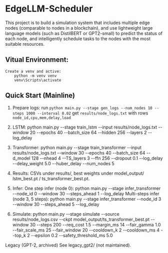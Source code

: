 # EdgeLLM-Scheduler
This project is to build a simulation system that includes multiple edge nodes (comparable to nodes in a blockchain), and use lightweight large language models (such as DistilBERT or GPT2-small) to predict the status of each node, and intelligently schedule tasks to the nodes with the most suitable resources.

## Vitual Environment:
    Create a venv and active:
        python -m venv venv
        venv\Scripts\activate

## Quick Start (Mainline)
1) Prepare logs: 
   run `python main.py --stage gen_logs --num_nodes 10 --steps 1000 --interval 0.02` 
   get `results/node_logs.txt` with rows `node_id,cpu,mem,delay,load`

2) LSTM:
   python main.py --stage train_lstm --input results/node_logs.txt --window 20 --epochs 40 --batch_size 64 --hidden 256 --layers 2 --log_delay

3) Transformer:
   python main.py --stage train_transformer --input results/node_logs.txt --window 30 --epochs 40 --batch_size 64 --d_model 128 --nhead 4 --TS_layers 3 --ffn 256 --dropout 0.1 --log_delay --delay_weight 5.0 --huber_delay --num_nodes 5

4) Results:
   CSVs under results/, best weights under model_output/
      lstm_best.pt / ts_transformer_best.pt.

5) Infer:
   One step infer (node 0):
      python main.py --stage infer_transformer --node_id 0 --window 30 --steps_ahead 1 --log_delay
   Multi-steps infer (node 3, 5 steps):
      python main.py --stage infer_transformer --node_id 3 --window 30 --steps_ahead 5 --log_delay

6) Simulate:
   python main.py --stage simulate --source results/node_logs.csv --ckpt model_output/ts_transformer_best.pt --window 30 --steps 200 --req_cost 1.5 --margin_ms 14 --fair_gamma 1.0 --fair_scale_ms 25 --fair_window 20 --cooldown_k 2 --cooldown_ms 4 --top_k 2 --epsilon 0.2 --safety_threshold_ms 5.0

Legacy (GPT-2, archived)
See legacy_gpt2/ (not maintained).
